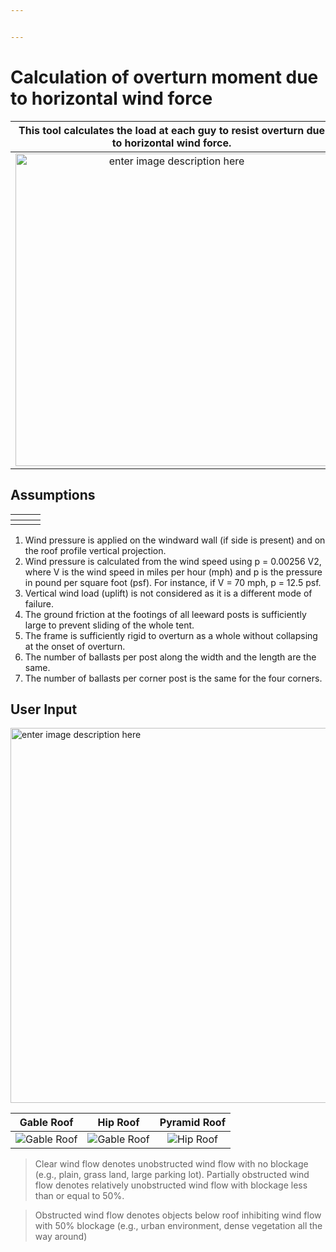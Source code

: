 ```yaml
---


---
```


<h1 id="calculation-of-overturn-moment-due-to-horizontal-wind-force">Calculation of overturn moment due to horizontal wind force</h1>

<table>
<thead>
<tr>
<th align="center">This tool calculates the load at each guy to resist overturn due to horizontal wind force.</th>
</tr>
</thead>
<tbody>
<tr>
<td align="center"><img src="https://ballast.web.app/tent.png" alt="enter image description here" width="500"></td>
</tr>
</tbody>
</table><h2 id="assumptions">Assumptions</h2>

<table>
<thead>
<tr>
<th align="center"></th>
<th align="center"></th>
<th align="center"></th>
</tr>
</thead>
<tbody>
<tr>
<td align="center"><img src="https://ballast.web.app/p1.png" alt=""></td>
<td align="center"><img src="https://ballast.web.app/p2.png" alt=""></td>
<td align="center"><img src="https://ballast.web.app/p3.png" alt=""></td>
</tr>
</tbody>
</table><ol>
<li>Wind pressure is applied on the windward wall (if side is present) and on the roof profile vertical projection.</li>
<li>Wind pressure is calculated from the wind speed using p = 0.00256 V2, where V is the wind speed in miles per hour (mph) and p is the pressure in pound per square foot (psf). For instance, if V = 70 mph, p = 12.5 psf.</li>
<li>Vertical wind load (uplift) is not considered as it is a different mode of failure.</li>
<li>The ground friction at the footings of all leeward posts is sufficiently large to prevent sliding of the whole tent.</li>
<li>The frame is sufficiently rigid to overturn as a whole without collapsing at the onset  of overturn.</li>
<li>The number of ballasts per post along the width and the length are the same.</li>
<li>The number of ballasts per corner post is the same for the four corners.</li>
</ol>
<h2 id="user-input">User Input</h2>
<p><img src="https://ballast.web.app/labeled.png" alt="enter image description here" width="600"></p>

<table>
<thead>
<tr>
<th align="center">Gable Roof</th>
<th align="center">Hip Roof</th>
<th align="center">Pyramid Roof</th>
</tr>
</thead>
<tbody>
<tr>
<td align="center"><img src="https://ballast.web.app/gable.png" alt="Gable Roof"></td>
<td align="center"><img src="https://ballast.web.app/gable.png" alt="Gable Roof"></td>
<td align="center"><img src="https://ballast.web.app/hip.png" alt="Hip Roof"></td>
</tr>
</tbody>
</table><blockquote>
<p>Clear wind flow denotes unobstructed wind flow with no blockage (e.g., plain, grass land, large parking lot). Partially obstructed wind flow denotes relatively unobstructed wind flow with blockage less than or equal to 50%.</p>
</blockquote>
<blockquote>
<p>Obstructed wind flow denotes objects below roof inhibiting wind flow with 50% blockage (e.g., urban environment, dense vegetation all the way around)</p>
</blockquote>


